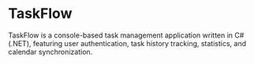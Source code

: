 # TaskFlow
TaskFlow is a console-based task management application written in C# (.NET), featuring user authentication, task history tracking, statistics, and calendar synchronization.
